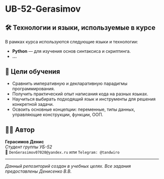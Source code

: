 # UB-52-Gerasimov

## 🛠️ Технологии и языки, используемые в курсе

В рамках курса используются следующие языки и технологии:
*   **Python** — для изучения основ синтаксиса и скриптинга.
*   **...**

## 🎯 Цели обучения

*   Сравнить императивную и декларативную парадигмы программирования.
*   Получить практический опыт написания кода на разных языках.
*   Научиться выбирать подходящий язык и инструменты для решения конкретной задачи.
*   Освоить основные концепции: переменные, типы данных, управляющие конструкции, функции, ООП.

## 👨‍💻 Автор

**Герасимов Денис**  
*Студент группы УБ-52*  
📧 `DenGerasimov07020@yandex.ru` или `Telegram: @tandwiro`

---

*Данный репозиторий создан в учебных целях. Все задания предоставлены Денисенко В.В.*

